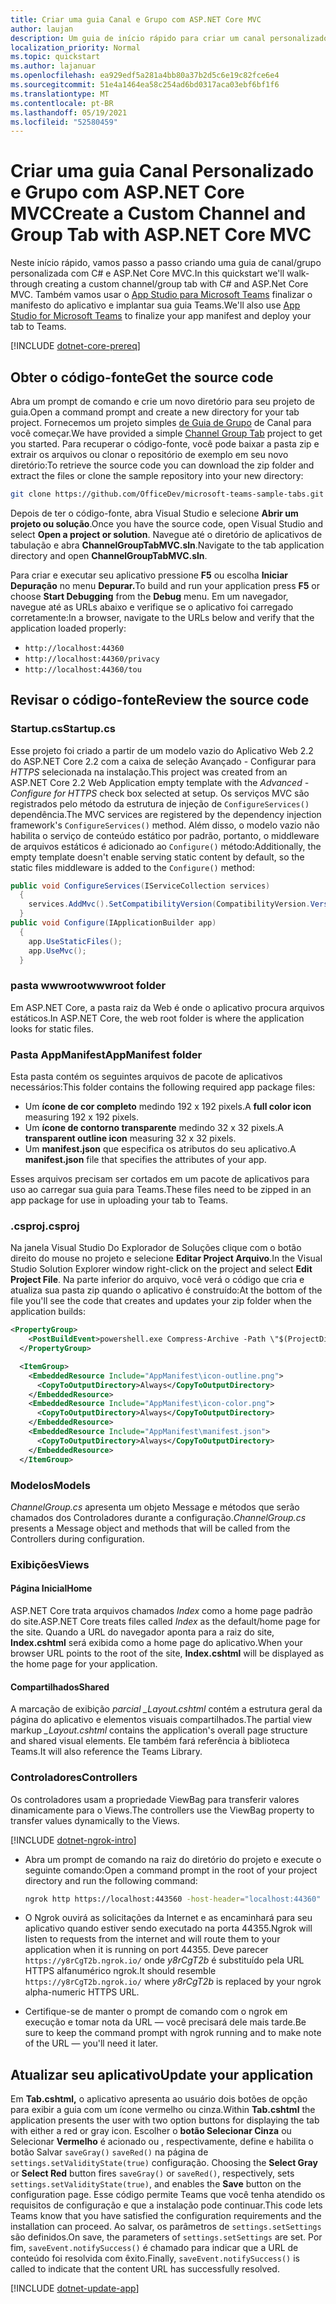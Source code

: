 ```yaml
---
title: Criar uma guia Canal e Grupo com ASP.NET Core MVC
author: laujan
description: Um guia de início rápido para criar um canal personalizado e uma guia de grupo com ASP.NET Core MVC
localization_priority: Normal
ms.topic: quickstart
ms.author: lajanuar
ms.openlocfilehash: ea929edf5a281a4bb80a37b2d5c6e19c82fce6e4
ms.sourcegitcommit: 51e4a1464ea58c254ad6bd0317aca03ebf6bf1f6
ms.translationtype: MT
ms.contentlocale: pt-BR
ms.lasthandoff: 05/19/2021
ms.locfileid: "52580459"
---
```

# <a name="create-a-custom-channel-and-group-tab-with-aspnet-core-mvc"></a><span data-ttu-id="721b6-103">Criar uma guia Canal Personalizado e Grupo com ASP.NET Core MVC</span><span class="sxs-lookup"><span data-stu-id="721b6-103">Create a Custom Channel and Group Tab with ASP.NET Core MVC</span></span>

<span data-ttu-id="721b6-104">Neste início rápido, vamos passo a passo criando uma guia de canal/grupo personalizada com C# e ASP.Net Core MVC.</span><span class="sxs-lookup"><span data-stu-id="721b6-104">In this quickstart we'll walk-through creating a custom channel/group tab with C# and ASP.Net Core MVC.</span></span> <span data-ttu-id="721b6-105">Também vamos usar o [App Studio para Microsoft Teams](~/concepts/build-and-test/app-studio-overview.md) finalizar o manifesto do aplicativo e implantar sua guia Teams.</span><span class="sxs-lookup"><span data-stu-id="721b6-105">We'll also use [App Studio for Microsoft Teams](~/concepts/build-and-test/app-studio-overview.md) to finalize your app manifest and deploy your tab to Teams.</span></span>

[!INCLUDE [dotnet-core-prereq](~/includes/tabs/dotnet-core-prereq.md)]

## <a name="get-the-source-code"></a><span data-ttu-id="721b6-106">Obter o código-fonte</span><span class="sxs-lookup"><span data-stu-id="721b6-106">Get the source code</span></span>

<span data-ttu-id="721b6-107">Abra um prompt de comando e crie um novo diretório para seu projeto de guia.</span><span class="sxs-lookup"><span data-stu-id="721b6-107">Open a command prompt and create a new directory for your tab project.</span></span> <span data-ttu-id="721b6-108">Fornecemos um projeto simples [de Guia de Grupo](https://github.com/OfficeDev/microsoft-teams-sample-tabs/ChannelGroupTabMVC) de Canal para você começar.</span><span class="sxs-lookup"><span data-stu-id="721b6-108">We have provided a simple [Channel Group Tab](https://github.com/OfficeDev/microsoft-teams-sample-tabs/ChannelGroupTabMVC) project to get you started.</span></span> <span data-ttu-id="721b6-109">Para recuperar o código-fonte, você pode baixar a pasta zip e extrair os arquivos ou clonar o repositório de exemplo em seu novo diretório:</span><span class="sxs-lookup"><span data-stu-id="721b6-109">To retrieve the source code you can download the zip folder and extract the files or clone the sample repository into your new directory:</span></span>

```bash
git clone https://github.com/OfficeDev/microsoft-teams-sample-tabs.git
```

<span data-ttu-id="721b6-110">Depois de ter o código-fonte, abra Visual Studio e selecione **Abrir um projeto ou solução**.</span><span class="sxs-lookup"><span data-stu-id="721b6-110">Once you have the source code, open Visual Studio and select **Open a project or solution**.</span></span> <span data-ttu-id="721b6-111">Navegue até o diretório de aplicativos de tabulação e abra **ChannelGroupTabMVC.sln**.</span><span class="sxs-lookup"><span data-stu-id="721b6-111">Navigate to the tab application directory and open **ChannelGroupTabMVC.sln**.</span></span>

<span data-ttu-id="721b6-112">Para criar e executar seu aplicativo pressione **F5** ou escolha **Iniciar Depuração** no menu **Depurar.**</span><span class="sxs-lookup"><span data-stu-id="721b6-112">To build and run your application press **F5** or choose **Start Debugging** from the **Debug** menu.</span></span> <span data-ttu-id="721b6-113">Em um navegador, navegue até as URLs abaixo e verifique se o aplicativo foi carregado corretamente:</span><span class="sxs-lookup"><span data-stu-id="721b6-113">In a browser, navigate to the URLs below and verify that the application loaded properly:</span></span>

- `http://localhost:44360`
- `http://localhost:44360/privacy`
- `http://localhost:44360/tou`

## <a name="review-the-source-code"></a><span data-ttu-id="721b6-114">Revisar o código-fonte</span><span class="sxs-lookup"><span data-stu-id="721b6-114">Review the source code</span></span>

### <a name="startupcs"></a><span data-ttu-id="721b6-115">Startup.cs</span><span class="sxs-lookup"><span data-stu-id="721b6-115">Startup.cs</span></span>

<span data-ttu-id="721b6-116">Esse projeto foi criado a partir de um modelo vazio do Aplicativo Web 2.2 do ASP.NET Core 2.2 com a caixa de seleção Avançado - Configurar para *HTTPS* selecionada na instalação.</span><span class="sxs-lookup"><span data-stu-id="721b6-116">This project was created from an ASP.NET Core 2.2 Web Application empty template with the *Advanced - Configure for HTTPS* check box selected at setup.</span></span> <span data-ttu-id="721b6-117">Os serviços MVC são registrados pelo método da estrutura de injeção de `ConfigureServices()` dependência.</span><span class="sxs-lookup"><span data-stu-id="721b6-117">The MVC services are registered by the dependency injection framework's `ConfigureServices()` method.</span></span> <span data-ttu-id="721b6-118">Além disso, o modelo vazio não habilita o serviço de conteúdo estático por padrão, portanto, o middleware de arquivos estáticos é adicionado ao `Configure()` método:</span><span class="sxs-lookup"><span data-stu-id="721b6-118">Additionally, the empty template doesn't enable serving static content by default, so the static files middleware is added to the `Configure()` method:</span></span>

```csharp
public void ConfigureServices(IServiceCollection services)
  {
    services.AddMvc().SetCompatibilityVersion(CompatibilityVersion.Version_2_2);
  }
public void Configure(IApplicationBuilder app)
  {
    app.UseStaticFiles();
    app.UseMvc();
  }
```

### <a name="wwwroot-folder"></a><span data-ttu-id="721b6-119">pasta wwwroot</span><span class="sxs-lookup"><span data-stu-id="721b6-119">wwwroot folder</span></span>

<span data-ttu-id="721b6-120">Em ASP.NET Core, a pasta raiz da Web é onde o aplicativo procura arquivos estáticos.</span><span class="sxs-lookup"><span data-stu-id="721b6-120">In ASP.NET Core, the web root folder is where the application looks for static files.</span></span>

### <a name="appmanifest-folder"></a><span data-ttu-id="721b6-121">Pasta AppManifest</span><span class="sxs-lookup"><span data-stu-id="721b6-121">AppManifest folder</span></span>

<span data-ttu-id="721b6-122">Esta pasta contém os seguintes arquivos de pacote de aplicativos necessários:</span><span class="sxs-lookup"><span data-stu-id="721b6-122">This folder contains the following required app package files:</span></span>

- <span data-ttu-id="721b6-123">Um **ícone de cor completo** medindo 192 x 192 pixels.</span><span class="sxs-lookup"><span data-stu-id="721b6-123">A **full color icon** measuring 192 x 192 pixels.</span></span>
- <span data-ttu-id="721b6-124">Um **ícone de contorno transparente** medindo 32 x 32 pixels.</span><span class="sxs-lookup"><span data-stu-id="721b6-124">A **transparent outline icon** measuring 32 x 32 pixels.</span></span>
- <span data-ttu-id="721b6-125">Um **manifest.json** que especifica os atributos do seu aplicativo.</span><span class="sxs-lookup"><span data-stu-id="721b6-125">A **manifest.json** file that specifies the attributes of your app.</span></span>

<span data-ttu-id="721b6-126">Esses arquivos precisam ser cortados em um pacote de aplicativos para uso ao carregar sua guia para Teams.</span><span class="sxs-lookup"><span data-stu-id="721b6-126">These files need to be zipped in an app package for use in uploading your tab to Teams.</span></span>

### <a name="csproj"></a><span data-ttu-id="721b6-127">.csproj</span><span class="sxs-lookup"><span data-stu-id="721b6-127">.csproj</span></span>

<span data-ttu-id="721b6-128">Na janela Visual Studio Do Explorador de Soluções clique com o botão direito do mouse no projeto e selecione **Editar Project Arquivo**.</span><span class="sxs-lookup"><span data-stu-id="721b6-128">In the Visual Studio Solution Explorer window right-click on the project and select **Edit Project File**.</span></span> <span data-ttu-id="721b6-129">Na parte inferior do arquivo, você verá o código que cria e atualiza sua pasta zip quando o aplicativo é construído:</span><span class="sxs-lookup"><span data-stu-id="721b6-129">At the bottom of the file you'll see the code that creates and updates your zip folder when the application builds:</span></span>

```xml
<PropertyGroup>
    <PostBuildEvent>powershell.exe Compress-Archive -Path \"$(ProjectDir)AppManifest\*\" -DestinationPath \"$(TargetDir)tab.zip\" -Force</PostBuildEvent>
  </PropertyGroup>

  <ItemGroup>
    <EmbeddedResource Include="AppManifest\icon-outline.png">
      <CopyToOutputDirectory>Always</CopyToOutputDirectory>
    </EmbeddedResource>
    <EmbeddedResource Include="AppManifest\icon-color.png">
      <CopyToOutputDirectory>Always</CopyToOutputDirectory>
    </EmbeddedResource>
    <EmbeddedResource Include="AppManifest\manifest.json">
      <CopyToOutputDirectory>Always</CopyToOutputDirectory>
    </EmbeddedResource>
  </ItemGroup>
```

### <a name="models"></a><span data-ttu-id="721b6-130">Modelos</span><span class="sxs-lookup"><span data-stu-id="721b6-130">Models</span></span>

<span data-ttu-id="721b6-131">*ChannelGroup.cs* apresenta um objeto Message e métodos que serão chamados dos Controladores durante a configuração.</span><span class="sxs-lookup"><span data-stu-id="721b6-131">*ChannelGroup.cs* presents a Message object and methods that will be called from the Controllers during configuration.</span></span>

### <a name="views"></a><span data-ttu-id="721b6-132">Exibições</span><span class="sxs-lookup"><span data-stu-id="721b6-132">Views</span></span>

#### <a name="home"></a><span data-ttu-id="721b6-133">Página Inicial</span><span class="sxs-lookup"><span data-stu-id="721b6-133">Home</span></span>

<span data-ttu-id="721b6-134">ASP.NET Core trata arquivos chamados *Index* como a home page padrão do site.</span><span class="sxs-lookup"><span data-stu-id="721b6-134">ASP.NET Core treats files called *Index* as the default/home page for the site.</span></span> <span data-ttu-id="721b6-135">Quando a URL do navegador aponta para a raiz do site, **Index.cshtml** será exibida como a home page do aplicativo.</span><span class="sxs-lookup"><span data-stu-id="721b6-135">When your browser URL points to the root of the site, **Index.cshtml** will be displayed as the home page for your application.</span></span>

#### <a name="shared"></a><span data-ttu-id="721b6-136">Compartilhados</span><span class="sxs-lookup"><span data-stu-id="721b6-136">Shared</span></span>

<span data-ttu-id="721b6-137">A marcação de exibição *parcial _Layout.cshtml* contém a estrutura geral da página do aplicativo e elementos visuais compartilhados.</span><span class="sxs-lookup"><span data-stu-id="721b6-137">The partial view markup *_Layout.cshtml* contains the application's overall page structure and shared visual elements.</span></span> <span data-ttu-id="721b6-138">Ele também fará referência à biblioteca Teams.</span><span class="sxs-lookup"><span data-stu-id="721b6-138">It will also reference the Teams Library.</span></span>

### <a name="controllers"></a><span data-ttu-id="721b6-139">Controladores</span><span class="sxs-lookup"><span data-stu-id="721b6-139">Controllers</span></span>

<span data-ttu-id="721b6-140">Os controladores usam a propriedade ViewBag para transferir valores dinamicamente para o Views.</span><span class="sxs-lookup"><span data-stu-id="721b6-140">The controllers use the ViewBag property to transfer values dynamically to the Views.</span></span>

[!INCLUDE [dotnet-ngrok-intro](~/includes/tabs/dotnet-ngrok-intro.md)]

- <span data-ttu-id="721b6-141">Abra um prompt de comando na raiz do diretório do projeto e execute o seguinte comando:</span><span class="sxs-lookup"><span data-stu-id="721b6-141">Open a command prompt in the root of your project directory and run the following command:</span></span>

    ```bash
    ngrok http https://localhost:443560 -host-header="localhost:44360"
    ```

- <span data-ttu-id="721b6-142">O Ngrok ouvirá as solicitações da Internet e as encaminhará para seu aplicativo quando estiver sendo executado na porta 44355.</span><span class="sxs-lookup"><span data-stu-id="721b6-142">Ngrok will listen to requests from the internet and will route them to your application when it is running on port 44355.</span></span>  <span data-ttu-id="721b6-143">Deve parecer `https://y8rCgT2b.ngrok.io/` onde *y8rCgT2b* é substituído pela URL HTTPS alfanumérico ngrok.</span><span class="sxs-lookup"><span data-stu-id="721b6-143">It should resemble `https://y8rCgT2b.ngrok.io/` where *y8rCgT2b* is replaced by your ngrok alpha-numeric HTTPS URL.</span></span>

- <span data-ttu-id="721b6-144">Certifique-se de manter o prompt de comando com o ngrok em execução e tomar nota da URL — você precisará dele mais tarde.</span><span class="sxs-lookup"><span data-stu-id="721b6-144">Be sure to keep the command prompt with ngrok running and to make note of the URL — you'll need it later.</span></span>

## <a name="update-your-application"></a><span data-ttu-id="721b6-145">Atualizar seu aplicativo</span><span class="sxs-lookup"><span data-stu-id="721b6-145">Update your application</span></span>

<span data-ttu-id="721b6-146">Em **Tab.cshtml,** o aplicativo apresenta ao usuário dois botões de opção para exibir a guia com um ícone vermelho ou cinza.</span><span class="sxs-lookup"><span data-stu-id="721b6-146">Within **Tab.cshtml** the application presents the user with two option buttons for displaying the tab with either a red or gray icon.</span></span> <span data-ttu-id="721b6-147">Escolher o **botão Selecionar Cinza** ou Selecionar **Vermelho** é acionado ou , respectivamente, define e habilita o botão Salvar `saveGray()` `saveRed()` na página de `settings.setValidityState(true)` configuração. </span><span class="sxs-lookup"><span data-stu-id="721b6-147">Choosing the **Select Gray** or **Select Red** button fires `saveGray()` or `saveRed()`, respectively, sets `settings.setValidityState(true)`, and enables the **Save** button on the configuration page.</span></span> <span data-ttu-id="721b6-148">Esse código permite Teams que você tenha atendido os requisitos de configuração e que a instalação pode continuar.</span><span class="sxs-lookup"><span data-stu-id="721b6-148">This code lets Teams know that you have satisfied the configuration requirements and the installation can proceed.</span></span> <span data-ttu-id="721b6-149">Ao salvar, os parâmetros de `settings.setSettings` são definidos.</span><span class="sxs-lookup"><span data-stu-id="721b6-149">On save, the parameters of `settings.setSettings` are set.</span></span> <span data-ttu-id="721b6-150">Por fim, `saveEvent.notifySuccess()` é chamado para indicar que a URL de conteúdo foi resolvida com êxito.</span><span class="sxs-lookup"><span data-stu-id="721b6-150">Finally, `saveEvent.notifySuccess()` is called to indicate that the content URL has successfully resolved.</span></span>

[!INCLUDE [dotnet-update-app](~/includes/tabs/dotnet-update-chan-grp-app.md)]